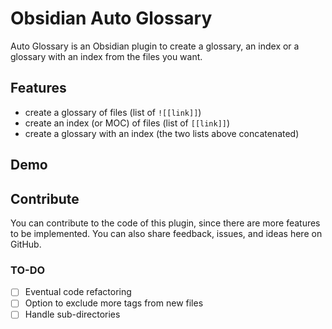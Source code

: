 # Obsidian Auto Glossary
Auto Glossary is an Obsidian plugin to create a glossary, an index or a glossary with an index from the files you want.

## Features
- create a glossary of files (list of `![[link]]`)
- create an index (or MOC) of files (list of `[[link]]`)
- create a glossary with an index (the two lists above concatenated)

## Demo

## Contribute
You can contribute to the code of this plugin, since there are more features to be implemented. You can also share feedback, issues, and ideas here on GitHub.
### TO-DO
- [ ] Eventual code refactoring
- [ ] Option to exclude more tags from new files
- [ ] Handle sub-directories

